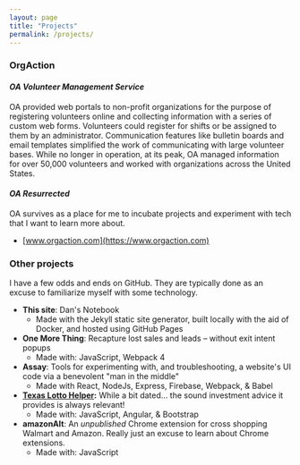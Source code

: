 ```yaml
---
layout: page
title: "Projects"
permalink: /projects/
---
```


### OrgAction 
#### _OA Volunteer Management Service_
OA provided web portals to non-profit organizations for the purpose of registering volunteers online and collecting information with a series of custom web forms. Volunteers could register for shifts or be assigned to them by an administrator. Communication features like bulletin boards and email templates simplified the work of communicating with large volunteer bases. While no longer in operation, at its peak, OA managed information for over 50,000 volunteers and worked with organizations across the United States.

#### _OA Resurrected_
OA survives as a place for me to incubate projects and experiment with tech that I want to learn more about. 
* [www.orgaction.com](https://www.orgaction.com)

### Other projects
I have a few odds and ends on GitHub. They are typically done as an excuse to familiarize myself with some technology. 
* **This site**: Dan's Notebook
    * Made with the Jekyll static site generator, built locally with the aid of Docker, and hosted using GitHub Pages
* **One More Thing**: Recapture lost sales and leads – without exit intent popups
    * Made with: JavaScript, Webpack 4
* **Assay**: Tools for experimenting with, and troubleshooting, a website's UI code via a benevolent "man in the middle"
    * Made with React, NodeJs, Express, Firebase, Webpack, & Babel
* **[Texas Lotto Helper](http://www.danmoore.org/texasLottoHelper/dist/lotto.v001.html#/smart)<!-- http only... -->:**  While a bit dated... the sound investment advice it provides is always relevant!
    * Made with: JavaScript, Angular, & Bootstrap
* **amazonAlt**: An _unpublished_ Chrome extension for cross shopping Walmart and Amazon. Really just an excuse to learn about Chrome extensions.
    * Made with: JavaScript

